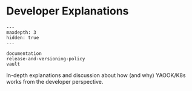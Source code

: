 # Developer Explanations

```{toctree}
---
maxdepth: 3
hidden: true
---

documentation
release-and-versioning-policy
vault
```

In-depth explanations and discussion about how (and why) YAOOK/K8s works from the developer perspective.
